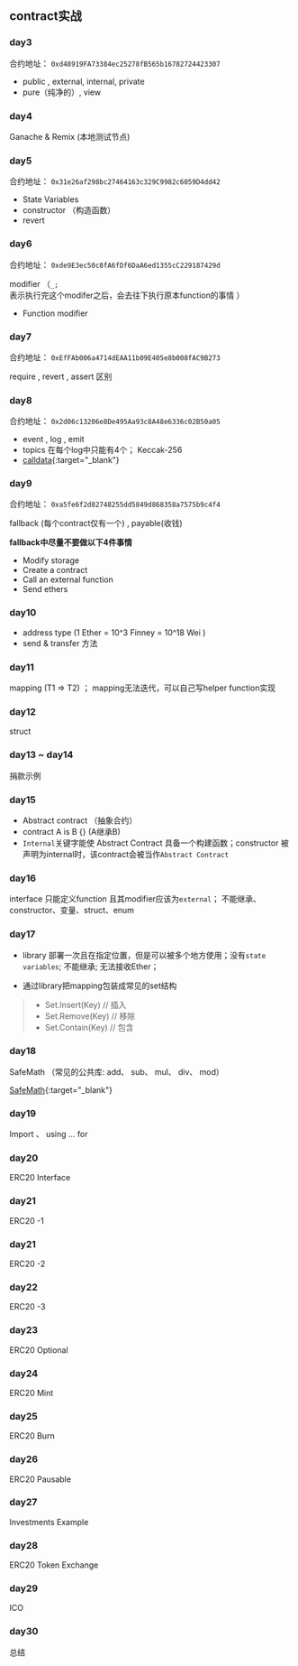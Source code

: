 
## contract实战

### day3 
合约地址： `0xd48919FA73384ec25278fB565b16782724423307`

+ public , external,  internal, private
+ pure（纯净的）,   view  

### day4
Ganache & Remix  (本地测试节点)

### day5 
合约地址： `0x31e26af298bc27464163c329C9982c6059D4dd42`

+ State Variables
+ constructor  （构造函数）
+ revert

### day6
合约地址： `0xde9E3ec50c8fA6fDf6DaA6ed1355cC229187429d`

modifier  （`_;`表示执行完这个modifer之后，会去往下执行原本function的事情 ）

+ Function modifier

### day7
合约地址： `0xEfFAb006a4714dEAA11b09E405e8b008fAC9B273`

require , revert , assert 区别

### day8
合约地址： `0x2d06c13206e8De495Aa93c8A48e6336c02B50a05`

+ event  , log  , emit
+ topics 在每个log中只能有4个； Keccak-256
+ [calldata](https://learnblockchain.cn/article/950){:target="_blank"}

### day9
合约地址： `0xa5fe6f2d82748255dd5849d868358a7575b9c4f4`

fallback  (每个contract仅有一个) , payable(收钱)

**fallback中尽量不要做以下4件事情**

+ Modify storage
+ Create a contract
+ Call an external function
+ Send ethers

### day10
+ address type     (1 Ether =  10^3 Finney = 10^18 Wei  )
+ send  & transfer 方法

### day11
mapping (T1 => T2)   ； mapping无法迭代，可以自己写helper function实现

### day12
struct 

### day13 ~ day14
捐款示例

### day15
+ Abstract contract  （抽象合约）
+ contract A is B {}   (A继承B)
+ `Internal`关键字能使 Abstract Contract 具备一个构建函数；constructor 被声明为internal时，该contract会被当作`Abstract Contract`

### day16
interface  只能定义function 且其modifier应该为`external`； 不能继承、constructor、变量、struct、enum

### day17
+ library 部署一次且在指定位置，但是可以被多个地方使用；没有`state variables`; 不能继承; 无法接收Ether；

+ 通过library把mapping包装成常见的set结构 
> + Set.Insert(Key)   // 插入
> + Set.Remove(Key)   // 移除
> + Set.Contain(Key)  // 包含

### day18
SafeMath  （常见的公共库: add、 sub、 mul、 div、 mod）

[SafeMath](https://github.com/OpenZeppelin/openzeppelin-contracts/tree/master/contracts/utils/math){:target="_blank"}

### day19
Import 、 using ... for 

### day20
ERC20 Interface

### day21
ERC20 -1 

### day21
ERC20 -2 

### day22
ERC20 -3

### day23
 ERC20 Optional

### day24
ERC20 Mint

### day25
ERC20 Burn

### day26
ERC20 Pausable

### day27
Investments Example

### day28
ERC20 Token Exchange

### day29
ICO

### day30
总结 


